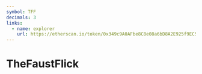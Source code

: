```yaml
---
symbol: TFF
decimals: 3
links:
  - name: explorer
    url: https://etherscan.io/token/0x349c9A0AFbe8C8e08a6bD8A2E925f9EC5aE7d2C9
---
```


# TheFaustFlick
